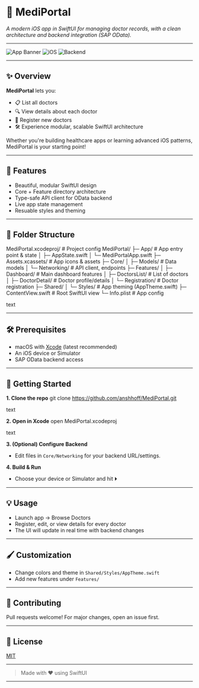 # 🏥 MediPortal

*A modern iOS app in SwiftUI for managing doctor records, with a clean architecture and backend integration (SAP OData).*

---

![App Banner](https://img.shields.io/badge/SwiftUI-✔️-orange?style=flat&logo=swift) ![iOS](https://img.shields.io/badge/iOS-14+-lightgrey?logo=apple) ![Backend](https://img.shields.io/badge/SAP%20OData-Enabled-blue)

---

## ✨ Overview

**MediPortal** lets you:
- 📋 List all doctors
- 🔍 View details about each doctor
- 📝 Register new doctors
- 🛠️ Experience modular, scalable SwiftUI architecture

Whether you're building healthcare apps or learning advanced iOS patterns, MediPortal is your starting point!

---

## 🚀 Features

- Beautiful, modular SwiftUI design
- Core + Feature directory architecture
- Type-safe API client for OData backend
- Live app state management
- Resuable styles and theming

---

## 📁 Folder Structure

MediPortal.xcodeproj/ # Project config
MediPortal/
├─ App/ # App entry point & state
│ ├─ AppState.swift
│ └─ MediPortalApp.swift
├─ Assets.xcassets/ # App icons & assets
├─ Core/
│ ├─ Models/ # Data models
│ └─ Networking/ # API client, endpoints
├─ Features/
│ ├─ Dashboard/ # Main dashboard features
│ ├─ DoctorsList/ # List of doctors
│ ├─ DoctorDetail/ # Doctor profile/details
│ └─ Registration/ # Doctor registration
├─ Shared/
│ └─ Styles/ # App theming (AppTheme.swift)
├─ ContentView.swift # Root SwiftUI view
└─ Info.plist # App config

text

---

## 🛠️ Prerequisites

- macOS with [Xcode](https://developer.apple.com/xcode/) (latest recommended)
- An iOS device or Simulator
- SAP OData backend access

---

## 🏁 Getting Started

**1. Clone the repo**
git clone https://github.com/anshhoff/MediPortal.git

text

**2. Open in Xcode**
open MediPortal.xcodeproj

text

**3. (Optional) Configure Backend**
- Edit files in `Core/Networking` for your backend URL/settings.

**4. Build & Run**
- Choose your device or Simulator and hit ⏵

---

## 💡 Usage

- Launch app → Browse Doctors
- Register, edit, or view details for every doctor
- The UI will update in real time with backend changes

---

## 🖌️ Customization

- Change colors and theme in `Shared/Styles/AppTheme.swift`
- Add new features under `Features/`

---

## 🙌 Contributing

Pull requests welcome! For major changes, open an issue first.

---

## 📄 License

[MIT](LICENSE)

---

> Made with ❤️ using SwiftUI

---
